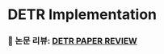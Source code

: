 # DETR Implementation

### 📝 논문 리뷰: [DETR PAPER REVIEW](https://velog.io/@davidlyoo/DETR-Paper-Review-End-to-End-Object-Detection-with-Transformers)
